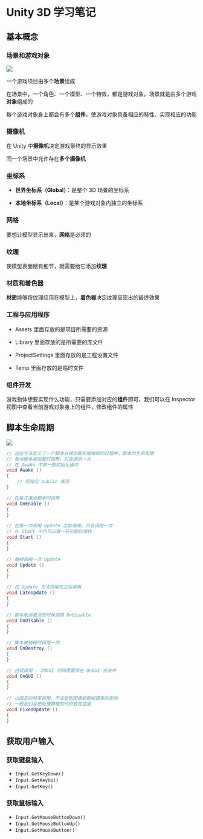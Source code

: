 # Unity 3D 学习笔记
## 基本概念
### 场景和游戏对象

![](https://github.com/yangruihan/Notes/blob/master/Unity3D/image_res/u3d-1-1.jpg)

一个游戏项目由多个**场景**组成

在场景中，一个角色、一个模型、一个特效，都是游戏对象。场景就是由多个游戏**对象**组成的

每个游戏对象身上都会有多个**组件**，使游戏对象具备相应的特性、实现相应的功能

### 摄像机
在 Unity 中**摄像机**决定游戏最终的显示效果

同一个场景中允许存在**多个摄像机**

### 坐标系
- **世界坐标系（Global）**：是整个 3D 场景的坐标系

- **本地坐标系（Local）**：是某个游戏对象内独立的坐标系

### 网格
要想让模型显示出来，**网格**是必须的

### 纹理
使模型表面赋有细节，就需要给它添加**纹理**

### 材质和着色器
**材质**能够将纹理应用在模型上，**着色器**决定纹理呈现出的最终效果

### 工程与应用程序
- Assets 里面存放的是项目所需要的资源

- Library 里面存放的是所需要的库文件

- ProjectSettings 里面存放的是工程设置文件

- Temp 里面存放的是临时文件

### 组件开发
游戏物体想要实现什么功能，只需要添加对应的**组件**即可，我们可以在 Inspector 视图中查看当前游戏对象身上的组件，修改组件的属性

## 脚本生命周期

![](https://github.com/yangruihan/Notes/blob/master/Unity3D/image_res/u3d-1-2.jpg)

```csharp
// 这些方法定义了一个脚本从被加载到被销毁的过程中，脚本的生命周期
// 每当脚本被加载时调用，只会调用一次
// 在 Awake 中做一些初始化操作
void Awake ()
{
    // 初始化 public 成员
}

// 在每次激活脚本时调用
void OnEnable ()
{
}

// 在第一次调用 Update 之前调用，只会调用一次
// 在 Start 中也可以做一些初始化操作
void Start ()
{
}

// 每帧调用一次 Update
void Update ()
{
}

// 在 Update 方法调用完之后调用
void LateUpdate ()
{
}

// 脚本取消激活的时候调用 OnDisable
void OnDisable ()
{
}

// 脚本被销毁时调用一次
void OnDestroy ()
{
}

// 持续调用 - IMGUI 代码需要写在 OnGUI 方法中
void OnGUI ()
{
}

// 以固定的频率调用，不会受到图像刷新帧速率的影响
// 一般我们会把处理物理的代码放在这里
void FixedUpdate ()
{
}
```

## 获取用户输入
### 获取键盘输入
- `Input.GetKeyDown()`
- `Input.GetKeyUp()`
- `Input.GetKey()`

### 获取鼠标输入
- `Input.GetMouseButtonDown()`
- `Input.GetMouseButtonUp()`
- `Input.GetMouseButton()`